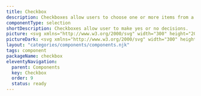 ```yaml
---
title: Checkbox
description: Checkboxes allow users to choose one or more items from a list of options, providing a convenient way to make selections. They typically appear in forms.
componentType: selection
shortDescription: Checkboxes allow user to make yes or no decisions.
picture: <svg xmlns="http://www.w3.org/2000/svg" width="300" height="200" fill="none" aria-labelledby="checkboxTitle checkboxDesc" role="img"><title id="checkboxTitle">Illustration of the checkbox component.</title><desc id="checkboxDesc">An illustrated checkbox component representing checkbox component card.</desc><path fill="#36F" d="M130.022 85.2522H108.57c-2.221 0-4.022 1.8008-4.022 4.0222v21.4516c0 2.221 1.801 4.022 4.022 4.022h21.452c2.221 0 4.022-1.801 4.022-4.022V89.2744c0-2.2214-1.801-4.0222-4.022-4.0222Z"/><path stroke="#fff" stroke-linecap="round" stroke-linejoin="round" stroke-width="2.68145" d="m111.252 100 5.363 5.363 10.726-10.7258"/><path stroke="#36F" stroke-width="2.68145" d="M130.022 85.2522H108.57c-2.221 0-4.022 1.8008-4.022 4.0222v21.4516c0 2.221 1.801 4.022 4.022 4.022h21.452c2.221 0 4.022-1.801 4.022-4.022V89.2744c0-2.2214-1.801-4.0222-4.022-4.0222Z"/><path fill="#222" d="M146.603 107.5V94.1005h1.558v12.0065h5.948v1.393h-7.506Zm13.335-10.21c1.198 0 2.087.2688 2.667.8065.581.5377.871 1.3962.871 2.5755v6.828h-1.109l-.293-1.485H162c-.281.367-.574.675-.879.926-.306.244-.66.431-1.064.559-.397.122-.886.183-1.466.183-.611 0-1.155-.107-1.631-.32-.471-.214-.844-.538-1.119-.972-.268-.434-.403-.984-.403-1.65 0-1.002.397-1.772 1.192-2.309.794-.538 2.004-.831 3.629-.88l1.732-.073v-.615c0-.8673-.186-1.4752-.559-1.8235-.373-.3483-.898-.5224-1.576-.5224-.526 0-1.027.0764-1.503.2291-.477.1528-.929.333-1.357.5408l-.467-1.1548c.452-.2322.971-.4308 1.558-.5958.586-.1649 1.204-.2474 1.851-.2474Zm2.035 5.261-1.531.064c-1.252.049-2.135.254-2.648.614-.514.361-.77.871-.77 1.531 0 .574.174.999.522 1.274.348.275.81.412 1.384.412.892 0 1.622-.247 2.191-.742.568-.495.852-1.238.852-2.227v-.926Zm6.159-9.312v3.5652c0 .4094-.012.8066-.037 1.1915-.018.3849-.033.6843-.046.8982h.083c.275-.4522.672-.834 1.191-1.1457.52-.3116 1.183-.4674 1.989-.4674 1.259 0 2.261.4369 3.006 1.3106.752.8677 1.128 2.1596 1.128 3.8766 0 1.131-.171 2.084-.514 2.86-.342.776-.825 1.362-1.448 1.76-.623.397-1.359.595-2.209.595-.794 0-1.448-.146-1.961-.44-.507-.299-.898-.663-1.173-1.09h-.119l-.312 1.347h-1.1V93.239h1.522Zm2.933 5.3158c-.727 0-1.305.1436-1.733.4307-.427.2811-.736.7088-.925 1.2835-.183.568-.275 1.289-.275 2.163v.082c0 1.265.211 2.233.632 2.906.422.666 1.189.999 2.301.999.935 0 1.634-.343 2.098-1.027.471-.684.706-1.662.706-2.933 0-1.295-.232-2.27-.696-2.9236-.459-.6537-1.161-.9806-2.108-.9806Zm10.906-1.2831c.856 0 1.589.1894 2.2.5682.611.3788 1.078.9104 1.402 1.5947.324.6784.486 1.4724.486 2.3834v.944h-6.938c.018 1.179.311 2.077.88 2.694.568.617 1.368.926 2.401.926.635 0 1.197-.058 1.686-.174.489-.116.996-.287 1.522-.514v1.339c-.507.226-1.012.391-1.513.494-.494.104-1.081.156-1.759.156-.966 0-1.809-.195-2.53-.586-.715-.397-1.271-.978-1.668-1.742-.397-.763-.596-1.698-.596-2.804 0-1.082.181-2.016.541-2.8048.367-.7943.88-1.4053 1.54-1.833.666-.4277 1.448-.6415 2.346-.6415Zm-.018 1.2464c-.813 0-1.46.2658-1.943.7974-.483.5315-.77 1.2745-.862 2.2275h5.316c-.006-.599-.101-1.125-.284-1.5768-.177-.4583-.449-.8126-.816-1.0632-.366-.2566-.837-.3849-1.411-.3849Zm8.221 8.9819h-1.531V93.239h1.531V107.5Z"/></svg>
pictureDark: <svg xmlns="http://www.w3.org/2000/svg" width="300" height="200" fill="none" aria-labelledby="checkboxDarkTitle checkboxDarkDesc" role="img"><title id="checkboxDarkTitle">Illustration of the checkbox component.</title><desc id="checkboxDarkDesc">An illustrated checkbox component representing checkbox component card.</desc><path fill="#5985FF" d="M130.022 85.2522H108.57c-2.221 0-4.022 1.8008-4.022 4.0222v21.4516c0 2.221 1.801 4.022 4.022 4.022h21.452c2.221 0 4.022-1.801 4.022-4.022V89.2744c0-2.2214-1.801-4.0222-4.022-4.0222Z"/><path stroke="#fff" stroke-linecap="round" stroke-linejoin="round" stroke-width="2.68145" d="m111.252 100 5.363 5.363 10.726-10.7258"/><path stroke="#5985FF" stroke-width="2.68145" d="M130.022 85.2522H108.57c-2.221 0-4.022 1.8008-4.022 4.0222v21.4516c0 2.221 1.801 4.022 4.022 4.022h21.452c2.221 0 4.022-1.801 4.022-4.022V89.2744c0-2.2214-1.801-4.0222-4.022-4.0222Z"/><path fill="#F4F4F4" d="M146.603 107.5V94.1005h1.558v12.0065h5.948v1.393h-7.506Zm13.335-10.21c1.198 0 2.087.2688 2.667.8065.581.5377.871 1.3962.871 2.5755v6.828h-1.109l-.293-1.485H162c-.281.367-.574.675-.879.926-.306.244-.66.431-1.064.559-.397.122-.886.183-1.466.183-.611 0-1.155-.107-1.631-.32-.471-.214-.844-.538-1.119-.972-.268-.434-.403-.984-.403-1.65 0-1.002.397-1.772 1.192-2.309.794-.538 2.004-.831 3.629-.88l1.732-.073v-.615c0-.8673-.186-1.4752-.559-1.8235-.373-.3483-.898-.5224-1.576-.5224-.526 0-1.027.0764-1.503.2291-.477.1528-.929.333-1.357.5408l-.467-1.1548c.452-.2322.971-.4308 1.558-.5958.586-.1649 1.204-.2474 1.851-.2474Zm2.035 5.261-1.531.064c-1.252.049-2.135.254-2.648.614-.514.361-.77.871-.77 1.531 0 .574.174.999.522 1.274.348.275.81.412 1.384.412.892 0 1.622-.247 2.191-.742.568-.495.852-1.238.852-2.227v-.926Zm6.159-9.312v3.5652c0 .4094-.012.8066-.037 1.1915-.018.3849-.033.6843-.046.8982h.083c.275-.4522.672-.834 1.191-1.1457.52-.3116 1.183-.4674 1.989-.4674 1.259 0 2.261.4369 3.006 1.3106.752.8677 1.128 2.1596 1.128 3.8766 0 1.131-.171 2.084-.514 2.86-.342.776-.825 1.362-1.448 1.76-.623.397-1.359.595-2.209.595-.794 0-1.448-.146-1.961-.44-.507-.299-.898-.663-1.173-1.09h-.119l-.312 1.347h-1.1V93.239h1.522Zm2.933 5.3158c-.727 0-1.305.1436-1.733.4307-.427.2811-.736.7088-.925 1.2835-.183.568-.275 1.289-.275 2.163v.082c0 1.265.211 2.233.632 2.906.422.666 1.189.999 2.301.999.935 0 1.634-.343 2.098-1.027.471-.684.706-1.662.706-2.933 0-1.295-.232-2.27-.696-2.9236-.459-.6537-1.161-.9806-2.108-.9806Zm10.906-1.2831c.856 0 1.589.1894 2.2.5682.611.3788 1.078.9104 1.402 1.5947.324.6784.486 1.4724.486 2.3834v.944h-6.938c.018 1.179.311 2.077.88 2.694.568.617 1.368.926 2.401.926.635 0 1.197-.058 1.686-.174.489-.116.996-.287 1.522-.514v1.339c-.507.226-1.012.391-1.513.494-.494.104-1.081.156-1.759.156-.966 0-1.809-.195-2.53-.586-.715-.397-1.271-.978-1.668-1.742-.397-.763-.596-1.698-.596-2.804 0-1.082.181-2.016.541-2.8048.367-.7943.88-1.4053 1.54-1.833.666-.4277 1.448-.6415 2.346-.6415Zm-.018 1.2464c-.813 0-1.46.2658-1.943.7974-.483.5315-.77 1.2745-.862 2.2275h5.316c-.006-.599-.101-1.125-.284-1.5768-.177-.4583-.449-.8126-.816-1.0632-.366-.2566-.837-.3849-1.411-.3849Zm8.221 8.9819h-1.531V93.239h1.531V107.5Z"/></svg>
layout: "categories/components/components.njk"
tags: component
packageName: checkbox
eleventyNavigation:
  parent: Components
  key: Checkbox
  order: 9
  status: ready
---
```

